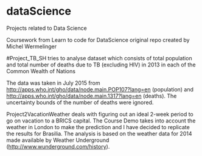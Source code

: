 # dataScience
Projects related to Data Science

Coursework from Learn to code for DataScience original repo created by Michel Wermelinger

#Project_TB_SH tries to analyse dataset which consists of total population and total number of deaths due to TB (excluding HIV) in 2013 in each of the Common Wealth of Nations

The data was taken in July 2015 from http://apps.who.int/gho/data/node.main.POP107?lang=en (population) and http://apps.who.int/gho/data/node.main.1317?lang=en (deaths). The uncertainty bounds of the number of deaths were ignored.

Project2VacationWeather deals with figuring out an ideal 2-week period to go on vacation to a BRICS capital. The Course Demo takes into account the weather in London to make the prediction and I have decided to replicate the results for Brasilia. The analysis is based on the weather data for 2014 made available by  Weather Underground (http://www.wunderground.com/history).
